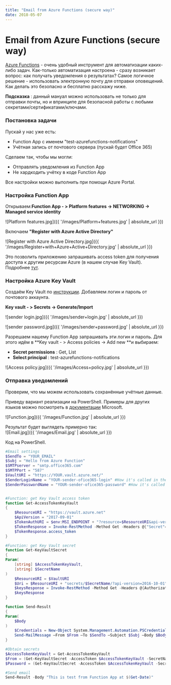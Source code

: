 ```yaml
---
title: "Email from Azure Functions (secure way)"
date: 2018-05-07
---
```


# Email from Azure Functions (secure way)
  
[Azure Functions](https://docs.microsoft.com/en-us/azure/azure-functions/) \- очень удобный инструмент для автоматизации каких-либо задач. Как-только автоматизация настроена - сразу возникает вопрос: как получать уведомления о результатах? Самое логичное решение - использовать электронную почту для отправки оповещений.  
Как делать это безопасно и бесплатно расскажу ниже.  

**Подсказка** : данный мануал можно использовать не только для отправки почты, но и впринципе для безопасной работы с любыми секретами/сертификатами/ключами.  

###  Постановка задачи
Пускай у нас уже есть:  
  * Function App с именем "test-azurefunctions-notifications"
  * Учётная запись от почтового сервера (пускай будет Office 365)

Сделаем так, чтобы мы могли:  
  * Отправлять уведомления из Function App
  * Не хардкодить учётку в коде Function App
  
Все настройки можно выполнить при помощи Azure Portal.  

###  Настройка Function App
Открываем:**Function App - > Platform features -> NETWORKING -> Managed service identity**  

![Platform features.jpg]({{ '/images/Platform+features.jpg' | absolute_url }})

  
Включаем **"Register with Azure Active Directory"**  
  
![Register with Azure Active Directory.jpg]({{ '/images/Register+with+Azure+Active+Directory.jpg' | absolute_url }})

Это позволить приложению запрашивать access token для получения доступа к другим ресурсам Azure (в нашем случае Key Vault). Подробнее [тут](https://docs.microsoft.com/en-us/azure/app-service/app-service-managed-service-identity).  
  
###  Настройка Azure Key Vault
Создаём Key Vault по [инструкции](https://docs.microsoft.com/ru-ru/azure/key-vault/quick-create-portal). Добавляем логин и пароль от почтового аккаунта.  
  
**Key vault - > Secrets -> Generate/Import**  

![sender login.jpg]({{ '/images/sender+login.jpg' | absolute_url }})


![sender password.jpg]({{ '/images/sender+password.jpg' | absolute_url }})

  
Разрешаем нашему Function App запрашивать эти логин и пароль. Для этого идём в **Key vault - > Access policies -> Add new  **и выбираем:  

  * **Secret permissions** : Get, List
  * **Select principal** : test-azurefunctions-notifications

![Access policy.jpg]({{ '/images/Access+policy.jpg' | absolute_url }})

###  Отправка уведомлений
Проверим, что мы можем использовать сохранённые учётные данные.  
  
Приведу вариант реализации на PowerShell. Примеры для других языков можно посмотреть в [документации](https://docs.microsoft.com/en-us/azure/app-service/app-service-managed-service-identity#obtaining-tokens-for-azure-resources) Microsoft.  
  
![Function.jpg]({{ '/images/Function.jpg' | absolute_url }})

  
Результат будет выглядеть примерно так:  
![Email.jpg]({{ '/images/Email.jpg' | absolute_url }})

  
Код на PowerShell.  
```powershell
#Email settings
$SendTo = "YOUR_EMAIL"
$Subj = "Hello from Azure Function"
$SMTPserver = "smtp.office365.com"
$SMTPPort = "587"
$VaultURI = "https://YOUR.vault.azure.net/"
$SenderLoginName = "YOUR-sender-ofice365-login" #How it's called in the Key Vault
$SenderPasswordName = "YOUR-sender-ofice365-password" #How it's called in the Key Vault


#Function: get Key Vault access token
function Get-AccessTokenKeyVault 
{
	$ResourceURI = "https://vault.azure.net"
	$ApiVersion = "2017-09-01"
	$TokenAuthURI = $env:MSI_ENDPOINT + "?resource=$ResourceURI&api-version=$ApiVersion"
	$TokenResponse = Invoke-RestMethod -Method Get -Headers @{"Secret"="$env:MSI_SECRET"} -Uri $TokenAuthURI
	$TokenResponse.access_token
}

#Function: get Key Vault secret
function Get-KeyVaultSecret
{
Param(
    [string] $AccessTokenKeyVault,
    [string] $SecretName
)
    $ResourceURI = $VaultURI
    $Uri = $ResourceURI + "secrets/$SecretName/?api-version=2016-10-01"
    $keysResponse = Invoke-RestMethod -Method Get -Headers @{Authorization="Bearer $AccessTokenKeyVault"} -Uri $Uri
    $keysResponse
}

function Send-Result 
{
Param(
	$Body
)
	$Credentials = New-Object System.Management.Automation.PSCredential -ArgumentList $From, $($Password | ConvertTo-SecureString -AsPlainText -Force) 
	Send-MailMessage –From $From –To $SendTo –Subject $Subj –Body $Body -SmtpServer $SMTPserver -Credential $Credentials -UseSsl -Port $SMTPPort
}

#Obtain secrets
$AccessTokenKeyVault = Get-AccessTokenKeyVault
$From = (Get-KeyVaultSecret -AccessToken $AccessTokenKeyVault -SecretName $SenderLoginName).value
$Password = (Get-KeyVaultSecret -AccessToken $AccessTokenKeyVault -SecretName $SenderPasswordName).value

#Send email
Send-Result -Body "This is test from Function App at $(Get-Date)"
```